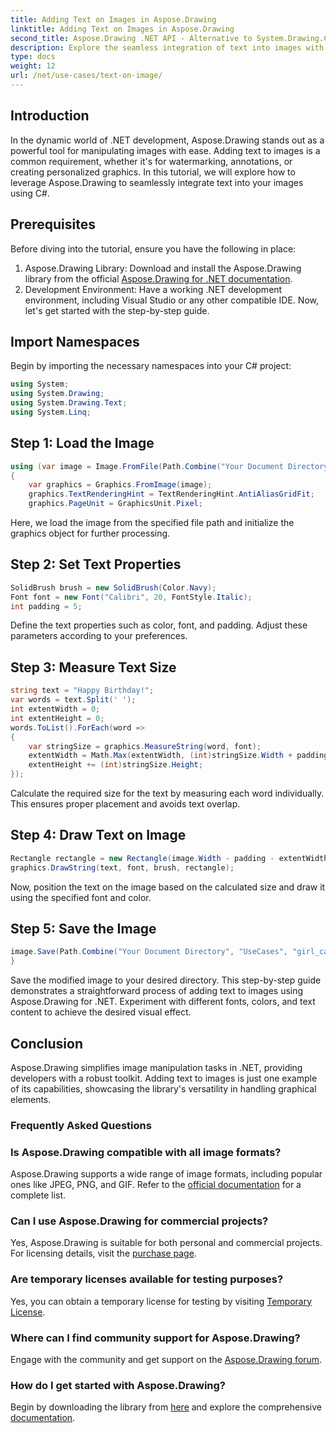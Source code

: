 ```yaml
---
title: Adding Text on Images in Aspose.Drawing
linktitle: Adding Text on Images in Aspose.Drawing
second_title: Aspose.Drawing .NET API - Alternative to System.Drawing.Common
description: Explore the seamless integration of text into images with Aspose.Drawing for .NET. Follow our step-by-step guide for effortless image manipulation. Download now!
type: docs
weight: 12
url: /net/use-cases/text-on-image/
---
```

## Introduction
In the dynamic world of .NET development, Aspose.Drawing stands out as a powerful tool for manipulating images with ease. Adding text to images is a common requirement, whether it's for watermarking, annotations, or creating personalized graphics. In this tutorial, we will explore how to leverage Aspose.Drawing to seamlessly integrate text into your images using C#.
## Prerequisites
Before diving into the tutorial, ensure you have the following in place:
1. Aspose.Drawing Library: Download and install the Aspose.Drawing library from the official [Aspose.Drawing for .NET documentation](https://reference.aspose.com/drawing/net/).
2. Development Environment: Have a working .NET development environment, including Visual Studio or any other compatible IDE.
Now, let's get started with the step-by-step guide.
## Import Namespaces
Begin by importing the necessary namespaces into your C# project:
```csharp
using System;
using System.Drawing;
using System.Drawing.Text;
using System.Linq;
```
## Step 1: Load the Image
```csharp
using (var image = Image.FromFile(Path.Combine("Your Document Directory", "UseCases", "girl.jpg")))
{
    var graphics = Graphics.FromImage(image);
    graphics.TextRenderingHint = TextRenderingHint.AntiAliasGridFit;
    graphics.PageUnit = GraphicsUnit.Pixel;
```
Here, we load the image from the specified file path and initialize the graphics object for further processing.
## Step 2: Set Text Properties
```csharp
SolidBrush brush = new SolidBrush(Color.Navy);
Font font = new Font("Calibri", 20, FontStyle.Italic);
int padding = 5;
```
Define the text properties such as color, font, and padding. Adjust these parameters according to your preferences.
## Step 3: Measure Text Size
```csharp
string text = "Happy Birthday!";
var words = text.Split(' ');
int extentWidth = 0;
int extentHeight = 0;
words.ToList().ForEach(word =>
{
    var stringSize = graphics.MeasureString(word, font);
    extentWidth = Math.Max(extentWidth, (int)stringSize.Width + padding);
    extentHeight += (int)stringSize.Height;
});
```
Calculate the required size for the text by measuring each word individually. This ensures proper placement and avoids text overlap.
## Step 4: Draw Text on Image
```csharp
Rectangle rectangle = new Rectangle(image.Width - padding - extentWidth, image.Height - padding - extentHeight, extentWidth, extentHeight);
graphics.DrawString(text, font, brush, rectangle);
```
Now, position the text on the image based on the calculated size and draw it using the specified font and color.
## Step 5: Save the Image
```csharp
image.Save(Path.Combine("Your Document Directory", "UseCases", "girl_card_out.jpg"));
}
```
Save the modified image to your desired directory.
This step-by-step guide demonstrates a straightforward process of adding text to images using Aspose.Drawing for .NET. Experiment with different fonts, colors, and text content to achieve the desired visual effect.
## Conclusion
Aspose.Drawing simplifies image manipulation tasks in .NET, providing developers with a robust toolkit. Adding text to images is just one example of its capabilities, showcasing the library's versatility in handling graphical elements.
### Frequently Asked Questions
### Is Aspose.Drawing compatible with all image formats?
Aspose.Drawing supports a wide range of image formats, including popular ones like JPEG, PNG, and GIF. Refer to the [official documentation](https://reference.aspose.com/drawing/net/) for a complete list.
### Can I use Aspose.Drawing for commercial projects?
Yes, Aspose.Drawing is suitable for both personal and commercial projects. For licensing details, visit the [purchase page](https://purchase.aspose.com/buy).
### Are temporary licenses available for testing purposes?
Yes, you can obtain a temporary license for testing by visiting [Temporary License](https://purchase.aspose.com/temporary-license/).
### Where can I find community support for Aspose.Drawing?
Engage with the community and get support on the [Aspose.Drawing forum](https://forum.aspose.com/c/diagram/17).
### How do I get started with Aspose.Drawing?
Begin by downloading the library from [here](https://releases.aspose.com/drawing/net/) and explore the comprehensive [documentation](https://reference.aspose.com/drawing/net/).
#